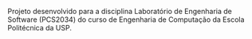 Projeto desenvolvido para a disciplina Laboratório de Engenharia de Software (PCS2034) do curso de Engenharia de Computação da Escola Politécnica da USP.